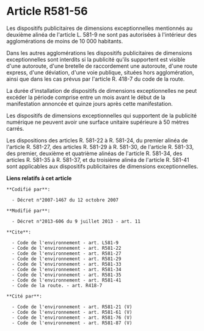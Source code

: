 # Article R581-56

Les dispositifs publicitaires de dimensions exceptionnelles mentionnés au deuxième alinéa de l'article L. 581-9 ne sont pas
autorisées à l'intérieur des agglomérations de moins de 10 000 habitants. 

Dans les autres agglomérations les dispositifs publicitaires de dimensions exceptionnelles sont interdits si la publicité
qu'ils supportent est visible d'une autoroute, d'une bretelle de raccordement une autoroute, d'une route express, d'une
déviation, d'une voie publique, situées hors agglomération, ainsi que dans les cas prévus par l'article R. 418-7 du code de
la route. 

La durée d'installation de dispositifs de dimensions exceptionnelles ne peut excéder la période comprise entre un mois avant
le début de la manifestation annoncée et quinze jours après cette manifestation. 

Les dispositifs de dimensions exceptionnelles qui supportent de la publicité numérique ne peuvent avoir une surface unitaire
supérieure à 50 mètres carrés. 

Les dispositions des articles R. 581-22 à R. 581-24, du premier alinéa de l'article R. 581-27, des articles R. 581-29 à R.
581-30, de l'article R. 581-33, des premier, deuxième et quatrième alinéas de l'article R. 581-34, des articles R. 581-35 à
R. 581-37, et du troisième alinéa de l'article R. 581-41 sont applicables aux dispositifs publicitaires de dimensions
exceptionnelles.

**Liens relatifs à cet article**

	**Codifié par**:

	  - Décret n°2007-1467 du 12 octobre 2007

	**Modifié par**:

	  - Décret n°2013-606 du 9 juillet 2013 - art. 11

	**Cite**:

	  - Code de l'environnement - art. L581-9
	  - Code de l'environnement - art. R581-22
	  - Code de l'environnement - art. R581-27
	  - Code de l'environnement - art. R581-29
	  - Code de l'environnement - art. R581-33
	  - Code de l'environnement - art. R581-34
	  - Code de l'environnement - art. R581-35
	  - Code de l'environnement - art. R581-41
	  - Code de la route. - art. R418-7

	**Cité par**:

	  - Code de l'environnement - art. R581-21 (V)
	  - Code de l'environnement - art. R581-61 (V)
	  - Code de l'environnement - art. R581-76 (V)
	  - Code de l'environnement - art. R581-87 (V)
